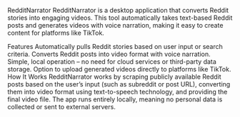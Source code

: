 RedditNarrator
RedditNarrator is a desktop application that converts Reddit stories into engaging videos. This tool automatically takes text-based Reddit posts and generates videos with voice narration, making it easy to create content for platforms like TikTok.

Features
Automatically pulls Reddit stories based on user input or search criteria.
Converts Reddit posts into video format with voice narration.
Simple, local operation – no need for cloud services or third-party data storage.
Option to upload generated videos directly to platforms like TikTok.
How It Works
RedditNarrator works by scraping publicly available Reddit posts based on the user’s input (such as subreddit or post URL), converting them into video format using text-to-speech technology, and providing the final video file. The app runs entirely locally, meaning no personal data is collected or sent to external servers.
